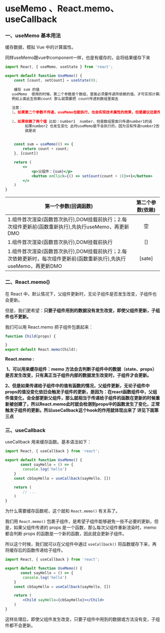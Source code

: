 # useMemo 、React.memo、useCallback

### 一、useMemo 基本用法

缓存数据，模拟 Vue 中的计算属性。

同样useMemo跟vue中component一样，也是有缓存的，会将结果缓存下来

```jsx
import React, { useMemo, useState } from 'react';

export default function UseMemo() {
    const [count, setCount] = useState(0);
    
    缓存 sum 的值
   useMemo  使用的时候，第二个参数是个数组，里面必须要传递所依赖的值，才可实现计算属性的功能
   例如上面此生依赖count 那么就需要把 count传递到数组里面去
   
   注意：
   1、如果第二个参数不传递，useMemo也能执行，也会实现技术属性的效果，但是建议还是传递，这样会更加准确一点
   
   2、如果依赖了两个值 比如：number1  number，但是数组里面只传递number1的话 
         如果number2 也发生变化 此时useMemo是不会执行的，因为没有传递number2告诉useMemo依赖了它
         就是说
        
    
    const sum = useMemo(() => {
        return count + count;
    }, [count]) 

    return (
        <>
            <p>父组件：{sum}</p>
            <button onClick={() => setCount(count + 1)}>+1</button>
        </>
    )
}
```

| 第一个参数(回调函数)                                         | 第二个参数(依赖) |
| ------------------------------------------------------------ | :--------------: |
| 1.组件首次渲染(函数首次执行),DOM挂载前执行；2.每次组件更新前(函数重新执行),先执行useMemo，再更新DMO |        空        |
| 1.组件首次渲染(函数首次执行),DOM挂载前执行                   |        []        |
| 1.组件首次渲染(函数首次执行),DOM挂载前执行；2.每次依赖更新时，每次组件更新前(函数重新执行),先执行useMemo，再更新DMO |      [sate]      |



### 二、React.memo()

在 React 中，默认情况下，父组件更新时，无论子组件是否发生改变，子组件也会更新。

但是，我们更希望：**只要子组件用到的数据没有发生改变，即使父组件更新，子组件也不更新。**

我们可以用 React.memo 把子组件包裹起来：

```js
function Child(props) {

}
export default React.memo(Child);
```

**React.memo :**

​	**1、可以用来缓存组件：memo 方法会去判断子组件中的数据（state、props）是否发生改变，只有真正当子组件内部的数据发生改变时，子组件才会更新。**

​	**2、但是如果传递给子组件中的值有函数的情况，父组件更新，无论子组件中props的值没变化依旧会触发子组件的更新，是因为：在react函数组件中，父组件值变化，会全部更新父组件，那么就相当于传递给子组件的函数在更新的时候重新被创建了，所以React.memo此时就会检测到props中的函数发生了变化，正常触发子组件的更新。所以useCallback这个hook的作用就体现出来了 详见下面第三点**



### 三、useCallback

useCallback 用来缓存函数。基本语法如下：

```jsx
import React, { useCallback } from 'react';

export default function UseMemo() {
       const sayHello = () => {
        console.log('hello')
    }
    const cbSayHello = useCallback(sayHello, [])

    return (
        // ...
    )
}
```

为什么需要缓存函数呢，这个就和 `React.memo()` 有关系了。

我们用 `React.memo()` 包裹子组件，是希望子组件能够避免一些不必要的更新。但是，如果父组件传递的 props 是一个函数，那么每次父组件重新渲染时，memo 都会判断 props 的函数是一个新的函数，因此就会更新子组件。

所以这个时候，我们就可以在父组件中通过 `useCallback()` 将函数缓存下来，再将缓存后的函数传递给子组件。

```jsx
import React, { useCallback } from 'react';

export default function UseMemo() {
       const sayHello = () => {
        console.log('hello')
    }
    const cbSayHello = useCallback(sayHello, [])

    return (
        <Child sayHello={cbSayHello}></Child>
    )
}
```

这样处理后，即使父组件发生改变，只要子组件中用到的数据或方法没有变，子组件都不会更新。
